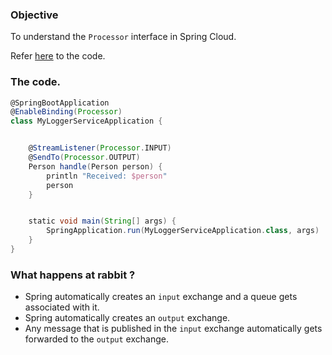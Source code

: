 ### Objective

 To understand the `Processor` interface in Spring Cloud. 
 
 Refer [here](https://github.com/ntarunmenon/spring-cloud-rabbitmq-02) to the code.
 
 
### The code.


```groovy
@SpringBootApplication
@EnableBinding(Processor)
class MyLoggerServiceApplication {


    @StreamListener(Processor.INPUT)
    @SendTo(Processor.OUTPUT)
    Person handle(Person person) {
        println "Received: $person"
        person
    }


    static void main(String[] args) {
        SpringApplication.run(MyLoggerServiceApplication.class, args)
    }
}
``` 
 
 
### What happens at rabbit ? 

- Spring automatically creates an `input` exchange and a queue gets associated with it. 
- Spring automatically creates an `output` exchange. 
- Any message that is published in the `input` exchange automatically gets forwarded to the `output` exchange.       
